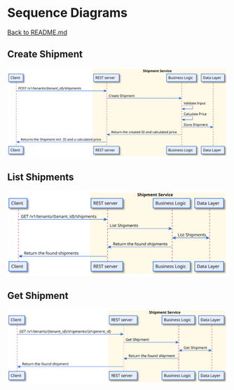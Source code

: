 # Sequence Diagrams

[Back to README.md](/README.md)

## Create Shipment

![create_shipment.svg](diagrams/create_shipment.svg)

## List Shipments

![list_shipments.svg](diagrams/list_shipments.svg)

## Get Shipment

![get_shipment.svg](diagrams/get_shipment.svg)
